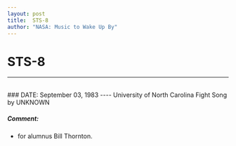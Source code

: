 ```yaml
---
layout: post
title:  STS-8
author: "NASA: Music to Wake Up By"
---
```


# STS-8
----
<br/>
### DATE: September 03, 1983
----
University of North Carolina Fight Song by UNKNOWN

##### Comment:
* for alumnus Bill Thornton.
